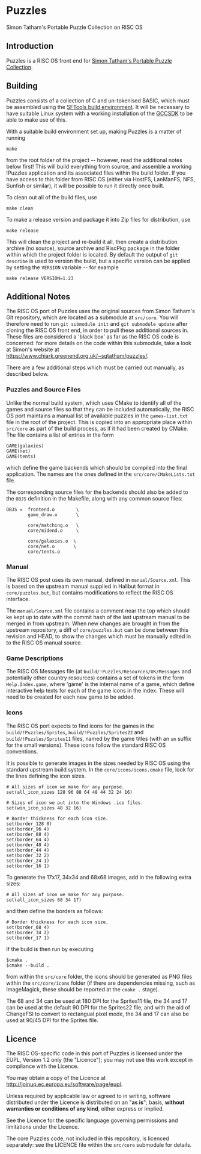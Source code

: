 Puzzles
=======

Simon Tatham's Portable Puzzle Collection on RISC OS


Introduction
------------

Puzzles is a RISC OS front end for [Simon Tatham's Portable Puzzle Collection](https://www.chiark.greenend.org.uk/~sgtatham/puzzles/).



Building
--------

Puzzles consists of a collection of C and un-tokenised BASIC, which must be assembled using the [SFTools build environment](https://github.com/steve-fryatt). It will be necessary to have suitable Linux system with a working installation of the [GCCSDK](http://www.riscos.info/index.php/GCCSDK) to be able to make use of this.

With a suitable build environment set up, making Puzzles is a matter of running

	make

from the root folder of the project -- however, read the additional notes below first! This will build everything from source, and assemble a working !Puzzles application and its associated files within the build folder. If you have access to this folder from RISC OS (either via HostFS, LanManFS, NFS, Sunfish or similar), it will be possible to run it directly once built.

To clean out all of the build files, use

	make clean

To make a release version and package it into Zip files for distribution, use

	make release

This will clean the project and re-build it all, then create a distribution archive (no source), source archive and RiscPkg package in the folder within which the project folder is located. By default the output of `git describe` is used to version the build, but a specific version can be applied by setting the `VERSION` variable -- for example

	make release VERSION=1.23

Additional Notes
----------------

The RISC OS port of Puzzles uses the original sources from Simon Tatham's Git repository, which are located as a submodule at `src/core`. You will therefore need to run `git submodule init` and `git submodule update` after cloning the RISC OS front end, in order to pull these additional sources in. These files are considered a 'black box' as far as the RISC OS code is concerned: for more details on the code within this submodule, take a look at Simon's website at https://www.chiark.greenend.org.uk/~sgtatham/puzzles/.

There are a few additional steps which must be carried out manually, as described below.

### Puzzles and Source Files

Unlike the normal build system, which uses CMake to identify all of the games and source files so that they can be included automatically, the RISC OS port maintains a manual list of available puzzles in the `games-list.txt` file in the root of the project. This is copied into an appropriate place within `src/core` as part of the build process, as if it had been created by CMake. The file contains a list of entries in the form

    GAME(galaxies)
    GAME(net)
    GAME(tents)

which define the game backends which should be compiled into the final application. The names are the ones defined in the `src/core/CMakeLists.txt` file.

The corresponding source files for the backends should also be added to the `OBJS` definition in the Makefile, along with any common source files:

    OBJS =  frontend.o        \
            game_draw.o       \

            core/matching.o   \
            core/midend.o     \

            core/galaxies.o  \
            core/net.o       \
            core/tents.o

### Manual

The RISC OS post uses its own manual, defined in `manual/Source.xml`. This is based on the upstream manual supplied in Halibut format in `core/puzzles.but`, but contains modifications to reflect the RISC OS interface.

The `manual/Source.xml` file contains a comment near the top which should ke kept up to date with the commit hash of the last upstream manual to be merged in from upstream. When new changes are brought in from the upstream repository, a diff of `core/puzzles.but` can be done between this revision and HEAD, to show the changes which must be manually edited in to the RISC OS manual source.

### Game Descriptions

The RISC OS Messages file (at `build/!Puzzles/Resources/UK/Messages` and potentially other country resources) contains a set of tokens in the form `Help.Index.game`, where 'game' is the internal name of a game, which define interactive help texts for each of the game icons in the index. These will need to be created for each new game to be added.

### Icons

The RISC OS port expects to find icons for the games in the `build/!Puzzles/Sprites`, `build/!Puzzles/Sprites22` and `build/!Puzzles/Sprites11` files, named by the game titles (with an `sm` suffix for the small versions). These icons follow the standard RISC OS conventions.

It is possible to generate images in the sizes needed by RISC OS using the standard upstream build system. In the `core/icons/icons.cmake` file, look for the lines defining the icon sizes.

    # All sizes of icon we make for any purpose.
    set(all_icon_sizes 128 96 88 64 48 44 32 24 16)

    # Sizes of icon we put into the Windows .ico files.
    set(win_icon_sizes 48 32 16)

    # Border thickness for each icon size.
    set(border_128 8)
    set(border_96 4)
    set(border_88 4)
    set(border_64 4)
    set(border_48 4)
    set(border_44 4)
    set(border_32 2)
    set(border_24 1)
    set(border_16 1)

To generate the 17x17, 34x34 and 68x68 images, add in the following extra sizes:

    # All sizes of icon we make for any purpose.
    set(all_icon_sizes 68 34 17)

and then define the borders as follows:

    # Border thickness for each icon size.
    set(border_68 4)
    set(border_34 2)
    set(border_17 1)

If the build is then run by executing

    $cmake .
    $cmake --build .

from within the `src/core` folder, the icons should be generated as PNG files within the `src/core/icons` folder (if there are dependencies missing, such as ImageMagick, these should be reported at the `cmake .` stage).

The 68 and 34 can be used at 180 DPI for the Sprites11 file, the 34 and 17 can be used at the default 90 DPI for the Sprites22 file, and with the aid of ChangeFSI to convert to rectangual pixel mode, the 34 and 17 can also be used at 90/45 DPI for the Sprites file.


Licence
-------

The RISC OS-specific code in this port of Puzzles is licensed under the EUPL, Version 1.2 only (the "Licence"); you may not use this work except in compliance with the Licence.

You may obtain a copy of the Licence at <http://joinup.ec.europa.eu/software/page/eupl>.

Unless required by applicable law or agreed to in writing, software distributed under the Licence is distributed on an "**as is**"; basis, **without warranties or conditions of any kind**, either express or implied.

See the Licence for the specific language governing permissions and limitations under the Licence.

The core Puzzles code, not included in this repository, is licenced separately: see the LICENCE file within the `src/core` submodule for details.
